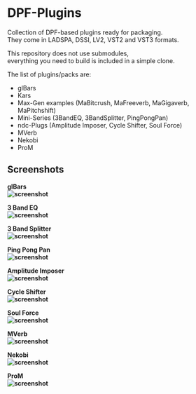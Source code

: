 DPF-Plugins
===========

Collection of DPF-based plugins ready for packaging.<br/>
They come in LADSPA, DSSI, LV2, VST2 and VST3 formats.

This repository does not use submodules,<br/>
everything you need to build is included in a simple clone.

The list of plugins/packs are:
 - glBars
 - Kars
 - Max-Gen examples (MaBitcrush, MaFreeverb, MaGigaverb, MaPitchshift)
 - Mini-Series (3BandEQ, 3BandSplitter, PingPongPan)
 - ndc-Plugs (Amplitude Imposer, Cycle Shifter, Soul Force)
 - MVerb
 - Nekobi
 - ProM

Screenshots
-----------

<b>

glBars<br/>
![screenshot](https://raw.githubusercontent.com/DISTRHO/DPF-Plugins/master/plugins/glBars/Screenshot.png "glBars")

3 Band EQ<br/>
![screenshot](https://raw.githubusercontent.com/DISTRHO/DPF-Plugins/master/plugins/3BandEQ/Screenshot.png "3 Band EQ")

3 Band Splitter<br/>
![screenshot](https://raw.githubusercontent.com/DISTRHO/DPF-Plugins/master/plugins/3BandSplitter/Screenshot.png "3 Band Splitter")

Ping Pong Pan<br/>
![screenshot](https://raw.githubusercontent.com/DISTRHO/DPF-Plugins/master/plugins/PingPongPan/Screenshot.png "Ping Pong Pan")

Amplitude Imposer<br/>
![screenshot](https://raw.githubusercontent.com/DISTRHO/DPF-Plugins/master/plugins/AmplitudeImposer/Screenshot.png "Amplitude Imposer")

Cycle Shifter<br/>
![screenshot](https://raw.githubusercontent.com/DISTRHO/DPF-Plugins/master/plugins/CycleShifter/Screenshot.png "Cycle Shifter")

Soul Force<br/>
![screenshot](https://raw.githubusercontent.com/DISTRHO/DPF-Plugins/master/plugins/SoulForce/Screenshot.png "Soul Force")

MVerb<br/>
![screenshot](https://raw.githubusercontent.com/DISTRHO/DPF-Plugins/master/plugins/MVerb/Screenshot.png "MVerb")

Nekobi<br/>
![screenshot](https://raw.githubusercontent.com/DISTRHO/DPF-Plugins/master/plugins/Nekobi/Screenshot.png "Nekobi")

ProM<br/>
![screenshot](https://raw.githubusercontent.com/DISTRHO/DPF-Plugins/master/plugins/ProM/Screenshot.png "ProM")

</b>
